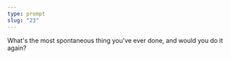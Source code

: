 ```yaml
---
type: prompt
slug: "23"
---
```


What's the most spontaneous thing you've ever done, and would you do it again?
